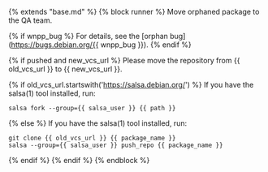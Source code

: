{% extends "base.md" %}
{% block runner %}
Move orphaned package to the QA team.

{% if wnpp_bug %}
For details, see the [orphan bug](https://bugs.debian.org/{{ wnpp_bug }}).
{% endif %}

{% if pushed and new_vcs_url %}
Please move the repository from {{ old_vcs_url }} to {{ new_vcs_url }}.

{% if old_vcs_url.startswith('https://salsa.debian.org/') %}
If you have the salsa(1) tool installed, run:

    salsa fork --group={{ salsa_user }} {{ path }}
{% else %}
If you have the salsa(1) tool installed, run:

    git clone {{ old_vcs_url }} {{ package_name }}
    salsa --group={{ salsa_user }} push_repo {{ package_name }}
{% endif %}
{% endif %}
{% endblock %}
